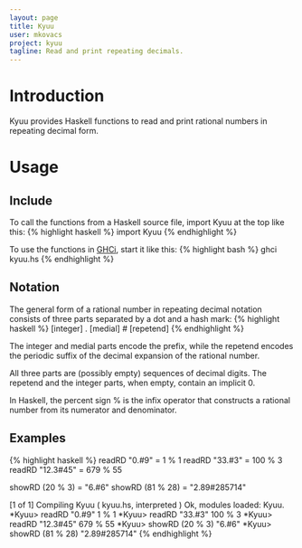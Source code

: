```yaml
---
layout: page
title: Kyuu
user: mkovacs
project: kyuu
tagline: Read and print repeating decimals.
---
```


# Introduction

Kyuu provides Haskell functions to read and print rational numbers in repeating
decimal form.

# Usage

## Include

To call the functions from a Haskell source file, import Kyuu at the
top like this:
{% highlight haskell %}
import Kyuu
{% endhighlight %}

To use the functions in [GHCi](http://www.haskell.org/haskellwiki/GHC/GHCi),
start it like this:
{% highlight bash %}
ghci kyuu.hs
{% endhighlight %}

## Notation

The general form of a rational number in repeating decimal notation consists of
three parts separated by a dot and a hash mark:
{% highlight haskell %}
[integer] . [medial] # [repetend]
{% endhighlight %}

The integer and medial parts encode the prefix, while the repetend encodes the
periodic suffix of the decimal expansion of the rational number.

All three parts are (possibly empty) sequences of decimal digits. The repetend
and the integer parts, when empty, contain an implicit 0.

In Haskell, the percent sign % is the infix operator that constructs a rational
number from its numerator and denominator.

## Examples

{% highlight haskell %}
readRD "0.#9"     =  1 % 1
readRD "33.#3"    =  100 % 3
readRD "12.3#45"  =  679 % 55

showRD (20 % 3)   =  "6.#6"
showRD (81 % 28)  =  "2.89#285714"

[1 of 1] Compiling Kyuu             ( kyuu.hs, interpreted )
Ok, modules loaded: Kyuu.
*Kyuu> readRD "0.#9"
1 % 1
*Kyuu> readRD "33.#3"
100 % 3
*Kyuu> readRD "12.3#45"
679 % 55
*Kyuu> showRD (20 % 3)
"6.#6"
*Kyuu> showRD (81 % 28)
"2.89#285714"
{% endhighlight %}
